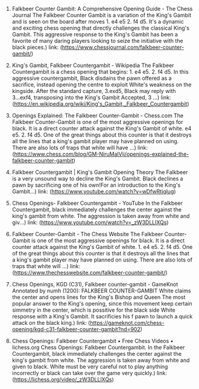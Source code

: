 ---
---
1. Falkbeer Counter Gambit: A Comprehensive Opening Guide - The Chess Journal
The Falkbeer Counter Gambit is a variation of the King's Gambit and is seen on the board after moves 1. e4 e5 2. f4 d5. It's a dynamic and exciting chess opening that directly challenges the classical King's Gambit. This aggressive response to the King's Gambit has been a favorite of many daring players looking to seize the initiative with the black pieces.)
link: (https://www.chessjournal.com/falkbeer-counter-gambit/)


2. King's Gambit, Falkbeer Countergambit - Wikipedia
The Falkbeer Countergambit is a chess opening that begins: 1. e4 e5. 2. f4 d5. In this aggressive countergambit, Black disdains the pawn offered as a sacrifice, instead opening the centre to exploit White's weakness on the kingside. After the standard capture, 3.exd5, Black may reply with 3...exf4, transposing into the King's Gambit Accepted, 3 ...)
link: (https://en.wikipedia.org/wiki/King's_Gambit,_Falkbeer_Countergambit)


3. Openings Explained: The Falkbeer Counter-Gambit - Chess.com
The Falkbeer Counter-Gambit is one of the most aggressive openings for black. It is a direct counter attack against the King's Gambit of white. e4 e5. 2. f4 d5. One of the great things about this counter is that it destroys all the lines that a king's gambit player may have planned on using. There are also lots of traps that white will have ...)
link: (https://www.chess.com/blog/GM-NiruMalVij/openings-explained-the-falkbeer-counter-gambit)


4. Falkbeer Countergambit | King's Gambit Opening Theory
The Falkbeer is a very unsound way to decline the King's Gambit. Black declines a pawn by sacrificing one of his own!For an introduction to the King's Gambit...)
link: (https://www.youtube.com/watch?v=wDfwRtjqlug)


5. Chess Openings- Falkbeer Countergambit - YouTube
In the Falkbeer Countergambit, black immediately challenges the center against the king's gambit from white. The aggression is taken away from white and giv...)
link: (https://www.youtube.com/watch?v=_zW3DLLlXQs)


6. Falkbeer Counter-Gambit - The Chess Website
The Falkbeer Counter-Gambit is one of the most aggressive openings for black. It is a direct counter attack against the King's Gambit of white. 1. e4 e5. 2. f4 d5. One of the great things about this counter is that it destroys all the lines that a king's gambit player may have planned on using. There are also lots of traps that white will ...)
link: (https://www.thechesswebsite.com/falkbeer-counter-gambit/)


7. Chess Openings, KGD (C31), Falkbeer counter-gambit - GameKnot
Annotated by numh (1200): FALKBEER COUNTER-GAMBIT White claims the center and opens lines for the King's Bishop and Queen The most popular answer to the King's opening, since this movement keep certain simmetry in the center, which is possitive for the black side White response with a King's Gambit. It sacrificies his f pawn to launch a quick attack on the black king.)
link: (https://gameknot.com/chess-opening/kgd-c31-falkbeer-counter-gambit?nd=902)


8. Chess Openings: Falkbeer Countergambit • Free Chess Videos • lichess.org
Chess Openings: Falkbeer Countergambit. In the Falkbeer Countergambit, black immediately challenges the center against the king's gambit from white. The aggression is taken away from white and given to black. White must be very careful not to play anything incorrectly or black can take over the game very quickly.)
link: (https://lichess.org/video/_zW3DLLlXQs)


